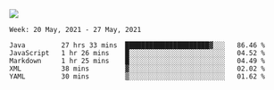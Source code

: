 <img align="center" src="https://github-readme-stats.vercel.app/api?username=bafuka&show_icons=true&icon_color=CE1D2D&text_color=718096&bg_color=ffffff&hide_title=true" />

<!--START_SECTION:waka-->
```text
Week: 20 May, 2021 - 27 May, 2021

Java         27 hrs 33 mins  █████████████████████▓░░░   86.46 % 
JavaScript   1 hr 26 mins    █░░░░░░░░░░░░░░░░░░░░░░░░   04.52 % 
Markdown     1 hr 25 mins    █░░░░░░░░░░░░░░░░░░░░░░░░   04.49 % 
XML          38 mins         ▓░░░░░░░░░░░░░░░░░░░░░░░░   02.02 % 
YAML         30 mins         ▒░░░░░░░░░░░░░░░░░░░░░░░░   01.62 % 
```
<!--END_SECTION:waka-->

<!--
**bafuka/bafuka** is a ✨ _special_ ✨ repository because its `README.md` (this file) appears on your GitHub profile.

Here are some ideas to get you started:

- 🔭 I’m currently working on ...
- 🌱 I’m currently learning ...
- 👯 I’m looking to collaborate on ...
- 🤔 I’m looking for help with ...
- 💬 Ask me about ...
- 📫 How to reach me: ...
- 😄 Pronouns: ...
- ⚡ Fun fact: ...
-->
